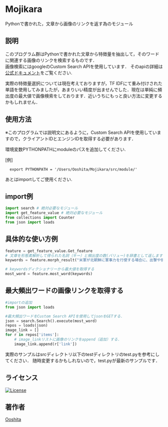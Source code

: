 Mojikara   
====
Pythonで書かれた，文章から画像のリンクを返す為のモジュール
  
## 説明  
このプログラム群はPythonで書かれた文章から特徴量を抽出して，そのワードに関連する画像のリンクを検索するものです．  
画像検索にはgoogleのCustom Search APIを使用しています．
そのapiの詳細は[公式ドキュメント](https://developers.google.com/custom-search/docs/overview?hl=ja)をご覧ください.  

実際の特徴量選択については現在考えておりますが，TF IDFにて重み付けされた単語を使用してみましたが，あまりいい精度が出ませんでした．現在は単純に頻出度の最大値で画像検索をしております．近いうちにもっと良い方法に変更するかもしれません．  
  

## 使用方法  
※このプログラムでは説明文にあるように，Custom Search APIを使用していますので，クライアントIDとエンジンIDを取得する必要があります．　　
  
環境変数PYTHONPATHにmoduleのパスを追加してください.  

[例]  

```
  export PYTHONPATH = '/Users/Ooshita/Mojikara/src/module/'
```
  
あとはimportしてご使用ください.  

## import例     
```python
import search # 絶対必要なモジュール
import get_feature_value # 絶対必要なモジュール
from collections import Counter
from json import loads
```
  
## 具体的な使い方例
```python
feature = get_feature_value.Get_feature
# 文章を形態素解析して得られた名詞（キー）と頻出度の数(バリュー)を辞書として返します.
keywords = feature.morph_result("米軍が北朝鮮に軍事力を行使する場合に、出撃や後方支援の拠点になる在日米軍基地では、有事を想定したとみられる動きが出ている。")

# keywordsディクショナリーから最大値を取得する
most_word = feature.most_word(keywords)
```
  
## 最大頻出ワードの画像リンクを取得する  
```python
#importの追加
from json import loads

#最大頻出ワードをCustom Search APIを使用してjsonをGETする．
json = search.Search().execute(most_word)
repos = loads(json)
image_link = []
for r in repos['items']:
    # image_linkリストに画像のリンクをappend（追加）する.
    image_link.append(r['link'])
```
  
実際のサンプルはsrcディレクトリ以下のtestディレクトリのtest.pyを参考にしてください．
随時変更するかもしれないので，test.pyが最新のサンプルです．  


## ライセンス  
[![License](https://img.shields.io/badge/license-Apache%202-blue.svg)](https://www.apache.org/licenses/LICENSE-2.0)  

## 著作者  
[Ooshita](https://github.com/Ooshita)

